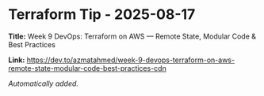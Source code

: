 # Terraform Tip - 2025-08-17

**Title:** Week 9 DevOps: Terraform on AWS — Remote State, Modular Code & Best Practices

**Link:** https://dev.to/azmatahmed/week-9-devops-terraform-on-aws-remote-state-modular-code-best-practices-cdn

_Automatically added._
